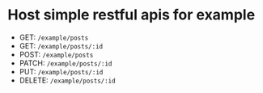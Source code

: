 # Host simple restful apis for example

- GET: `/example/posts`
- GET: `/example/posts/:id`
- POST: `/example/posts`
- PATCH: `/example/posts/:id`
- PUT: `/example/posts/:id`
- DELETE: `/example/posts/:id`

